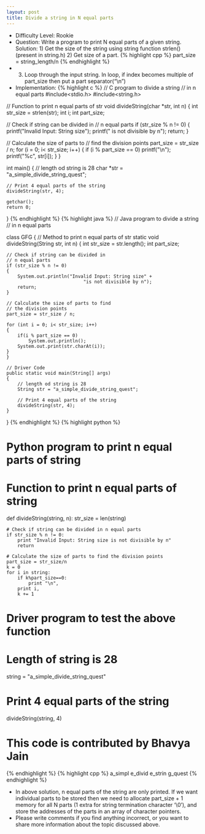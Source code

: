 ```yaml
---
layout: post
title: Divide a string in N equal parts
---
```

* Difficulty Level: Rookie
* Question: Write a program to print N equal parts of a given string. Solution: 1) Get the size of the string using string function strlen() (present in string.h) 2) Get size of a part.
{% highlight cpp %}
part_size = string_length/n
{% endhighlight %}
* 3) Loop through the input string. In loop, if index becomes multiple of part_size then put a part separator(“\n”)
* Implementation:
{% highlight c %}
// C program to divide a string
// in n equal parts
#include<stdio.h>
#include<string.h>

// Function to print n equal parts of str
void divideString(char *str, int n)
{
int str_size = strlen(str);
int i;
int part_size;

// Check if string can be divided in
// n equal parts
if (str_size % n != 0)
{
    printf("Invalid Input: String size");
    printf(" is not divisible by n");
    return;
}

// Calculate the size of parts to
// find the division points
part_size = str_size / n;
for (i = 0; i< str_size; i++)
{
    if (i % part_size == 0)
        printf("\n"); 
    printf("%c", str[i]);
}
}

int main()
{
    // length od string is 28
    char *str = "a_simple_divide_string_quest";

    // Print 4 equal parts of the string 
    divideString(str, 4);

    getchar();
    return 0;
}
{% endhighlight %}
{% highlight java %}
// Java program to divide a string 
// in n equal parts

class GFG 
{
    // Method to print n equal parts of str
    static void divideString(String str, int n)
    {
    int str_size = str.length();
    int part_size;
    
    // Check if string can be divided in
    // n equal parts 
    if (str_size % n != 0)
    {
        System.out.println("Invalid Input: String size" +
                                "is not divisible by n");
        return;
    }
    
    // Calculate the size of parts to find 
    // the division points
    part_size = str_size / n;
        
    for (int i = 0; i< str_size; i++)
    {
        if(i % part_size == 0)
            System.out.println(); 
        System.out.print(str.charAt(i));
    }
    }
    
    // Driver Code
    public static void main(String[] args)
    {
        // length od string is 28
        String str = "a_simple_divide_string_quest";
    
        // Print 4 equal parts of the string
        divideString(str, 4);
    }
}
{% endhighlight %}
{% highlight python %}
# Python program to print n equal parts of string

# Function to print n equal parts of string
def divideString(string, n):
    str_size = len(string)

    # Check if string can be divided in n equal parts
    if str_size % n != 0:
        print "Invalid Input: String size is not divisible by n"
        return

    # Calculate the size of parts to find the division points
    part_size = str_size/n
    k = 0
    for i in string:
        if k%part_size==0:
            print "\n",
        print i,
        k += 1

# Driver program to test the above function
# Length of string is 28
string = "a_simple_divide_string_quest"

# Print 4 equal parts of the string
divideString(string, 4)

# This code is contributed by Bhavya Jain
{% endhighlight %}
{% highlight cpp %}
a_simpl
e_divid
e_strin
g_quest
{% endhighlight %}
* In above solution, n equal parts of the string are only printed. If we want individual parts to be stored then we need to allocate part_size + 1 memory for all N parts (1 extra for string termination character ‘\0’), and store the addresses of the parts in an array of character pointers.
* Please write comments if you find anything incorrect, or you want to share more information about the topic discussed above.

